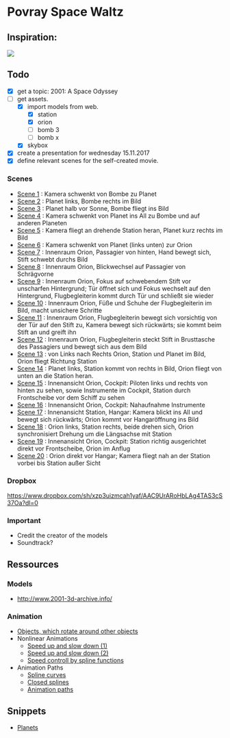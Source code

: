 # Povray Space Waltz

## Inspiration:

[![](http://img.youtube.com/vi/xyjOjT8d8RI/0.jpg)](https://www.youtube.com/watch?v=xyjOjT8d8RI)

## Todo

- [x] get a topic: 2001: A Space Odyssey
- [ ] get assets.
  - [x] import models from web.
    - [x] station
    - [x] orion
    - [ ] bomb 3
    - [ ] bomb x
  - [X] skybox
- [X] create a presentation for wednesday 15.11.2017
- [X] define relevant scenes for the self-created movie.

### Scenes

* [Scene  1](https://www.youtube.com/embed/xyjOjT8d8RI?start=0&end=13)    : Kamera schwenkt von Bombe zu Planet
* [Scene  2](https://www.youtube.com/embed/xyjOjT8d8RI?start=13&end=23)   : Planet links, Bombe rechts im Bild
* [Scene  3](https://www.youtube.com/embed/xyjOjT8d8RI?start=23&end=31)   : Planet halb vor Sonne, Bombe fliegt ins Bild
* [Scene  4](https://www.youtube.com/embed/xyjOjT8d8RI?start=31&end=56)   : Kamera schwenkt von Planet ins All zu Bombe und auf anderen Planeten
* [Scene  5](https://www.youtube.com/embed/xyjOjT8d8RI?start=56&end=85)   : Kamera fliegt an drehende Station heran, Planet kurz rechts im Bild
* [Scene  6](https://www.youtube.com/embed/xyjOjT8d8RI?start=85&end=105)  : Kamera schwenkt von Planet (links unten) zur Orion
* [Scene  7](https://www.youtube.com/embed/xyjOjT8d8RI?start=105&end=124) : Innenraum Orion, Passagier von hinten, Hand bewegt sich, Stift schwebt durchs Bild
* [Scene  8](https://www.youtube.com/embed/xyjOjT8d8RI?start=124&end=132) : Innenraum Orion, Blickwechsel auf Passagier von Schrägvorne
* [Scene  9](https://www.youtube.com/embed/xyjOjT8d8RI?start=132&end=142) : Innenraum Orion, Fokus auf schwebendem Stift vor unscharfen Hintergrund; Tür öffnet sich und Fokus wechselt auf den Hintergrund, Flugbegleiterin kommt durch Tür und schließt sie wieder
* [Scene 10](https://www.youtube.com/embed/xyjOjT8d8RI?start=142&end=148) : Innenraum Orion, Füße und Schuhe der Flugbegleiterin im Bild, macht unsichere Schritte
* [Scene 11](https://www.youtube.com/embed/xyjOjT8d8RI?start=148&end=165) : Innenraum Orion, Flugbegleiterin bewegt sich vorsichtig von der Tür auf den Stift zu, Kamera bewegt sich rückwärts; sie kommt beim Stift an und greift ihn
* [Scene 12](https://www.youtube.com/embed/xyjOjT8d8RI?start=165&end=175) : Innenraum Orion, Flugbegleiterin steckt Stift in Brusttasche des Passagiers und bewegt sich aus dem Bild
* [Scene 13](https://www.youtube.com/embed/xyjOjT8d8RI?start=175&end=182) : von Links nach Rechts Orion, Station und Planet im Bild, Orion fliegt Richtung Station
* [Scene 14](https://www.youtube.com/embed/xyjOjT8d8RI?start=182&end=211) : Planet links, Station kommt von rechts in Bild, Orion fliegt von unten an die Station heran.
* [Scene 15](https://www.youtube.com/embed/xyjOjT8d8RI?start=211&end=221) : Innenansicht Orion, Cockpit: Piloten links und rechts von hinten zu sehen, sowie Instrumente im Cockpit, Station durch Frontscheibe vor dem Schiff zu sehen
* [Scene 16](https://www.youtube.com/embed/xyjOjT8d8RI?start=221&end=228) : Innenansicht Orion, Cockpit: Nahaufnahme Instrumente
* [Scene 17](https://www.youtube.com/embed/xyjOjT8d8RI?start=228&end=270) : Innenansicht Station, Hangar: Kamera blickt ins All und bewegt sich rückwärts; Orion kommt vor Hangaröffnung ins Bild
* [Scene 18](https://www.youtube.com/embed/xyjOjT8d8RI?start=270&end=289) : Orion links, Station rechts, beide drehen sich, Orion synchronisiert Drehung um die Längsachse mit Station
* [Scene 19](https://www.youtube.com/embed/xyjOjT8d8RI?start=289&end=300) : Innenansicht Orion, Cockpit: Station richtig ausgerichtet direkt vor Frontscheibe, Orion im Anflug
* [Scene 20](https://www.youtube.com/embed/xyjOjT8d8RI?start=300&end=321) : Orion direkt vor Hangar; Kamera fliegt nah an der Station vorbei bis Station außer Sicht
### Dropbox
https://www.dropbox.com/sh/xzp3uizmcah1yaf/AAC9UrARoHbLAg4TAS3cS37Oa?dl=0

### Important

- Credit the creator of the models
- Soundtrack?

## Ressources

### Models

- http://www.2001-3d-archive.info/

### Animation

- [Objects, which rotate around other objects](http://www.f-lohmueller.de/pov_tut/animate/anim112e.htm)
- Nonlinear Animations
  - [Speed up and slow down (1)](http://www.f-lohmueller.de/pov_tut/animate/anim220e.htm)
  - [Speed up and slow down (2)](http://www.f-lohmueller.de/pov_tut/animate/anim222e.htm)
  - [Speed controll by spline functions](http://www.f-lohmueller.de/pov_tut/animate/anim280e.htm)
- Animation Paths
  - [Spline curves](http://www.f-lohmueller.de/pov_tut/animate/anim210e.htm)
  - [Closed splines](http://www.f-lohmueller.de/pov_tut/animate/anim21e.htm)
  - [Animation paths](http://www.f-lohmueller.de/pov_tut/animate/anim22e.htm)


## Snippets
  - [Planets](http://www.midnightkite.com/index.aspx?URL=PlanetRendering)

